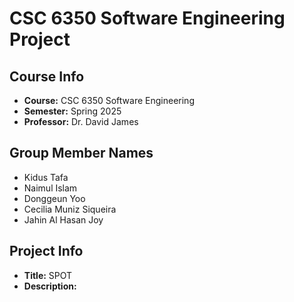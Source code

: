 # CSC 6350 Software Engineering Project

## Course Info
- **Course:** CSC 6350 Software Engineering
- **Semester:** Spring 2025
- **Professor:** Dr. David James


## Group Member Names
- Kidus Tafa
- Naimul Islam
- Donggeun Yoo
- Cecilia Muniz Siqueira
- Jahin Al Hasan Joy

## Project Info
- **Title:** SPOT
- **Description:** 

